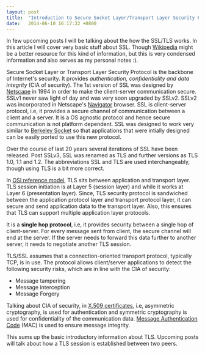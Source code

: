 ```yaml
---
layout: post
title:  "Introduction to Secure Socket Layer/Transport Layer Security Protocol"
date:   2014-06-10 16:17:22 +0800
---
```


In few upcoming posts I will be talking about the how the SSL/TLS works. In this article I will cover very basic stuff about SSL. Though [Wikipedia](http://en.wikipedia.org/wiki/Secure_Sockets_Layer<Paste>) might be a better resource for this kind of information, but this is very condensed information and also serves as my personal notes :).

Secure Socket Layer or Transport Layer Security Protocol is the backbone of Internet's security. It provides *authentication, confidentiality and data integrity* (CIA of security). The 1st version of SSL was designed by [Netscape](http://en.wikipedia.org/wiki/Netscape) in 1994 in order to make the client-server communication secure. SSLv1 never saw light of day and was very soon upgraded by SSLv2. SSLv2 was incorporated in Netscape's [Navigator](http://en.wikipedia.org/wiki/Netscape_Navigator) browser. SSL is client-server protocol, i.e, it provides a secure channel of communication between a client and a server. It is a OS agnostic protocol and hence secure communication is not platform dependent. SSL was designed to work very similar to [Berkeley Socket](http://en.wikipedia.org/wiki/Berkeley_sockets) so that applications that were intially designed can be easily ported to use this new protocol.

Over the course of last 20 years several iterations of SSL have been released. Post SSLv3, SSL was renamed as TLS and further versions as TLS 1.0, 1.1 and 1.2. The abbreviations SSL and TLS are used interchangeably, though using TLS is a bit more correct.

In [OSI reference model](http://en.wikipedia.org/wiki/OSI_model), TLS sits between application and transport layer. TLS session initiation is at Layer 5 (session layer) and while it works at Layer 6 (presentation layer). Since, TLS security protocol is sandwiched between the application protocol layer and transport protocol layer, it can secure and send application data to the transport layer. Also, this ensures that TLS can support multiple application layer protocols.

It is a **single hop protocol**, i.e, it provides security between a single hop of client-server. For every message sent from client, the secure channel will end at the server. If the server needs to forward this data further to another server, it needs to negotiate another TLS session.

TLS/SSL assumes that a connection-oriented transport protocol, typically TCP, is in use. The protocol allows client/server applications to detect the following security risks, which are in line with the CIA of security:
- Message tampering
- Message interception
- Message Forgery

Talking about CIA of security, in [X.509 certificates](http://en.wikipedia.org/wiki/X.509), i.e, asymmetric cryptography, is used for authentication and symmetric cryptography is used for confidentiality of the communication data. [Message Authentication Code](http://en.wikipedia.org/wiki/Message_authentication_code) (MAC) is used to ensure message integrity.


This sums up the basic introductory information about TLS. Upcoming posts will talk about how a TLS session is established between two peers.
